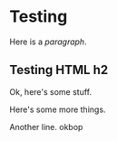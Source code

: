 # Testing

Here is a *paragraph*.

<h2>Testing HTML h2</h2>

Ok, here's some stuff.

Here's some  more things.

Another line.
okbop